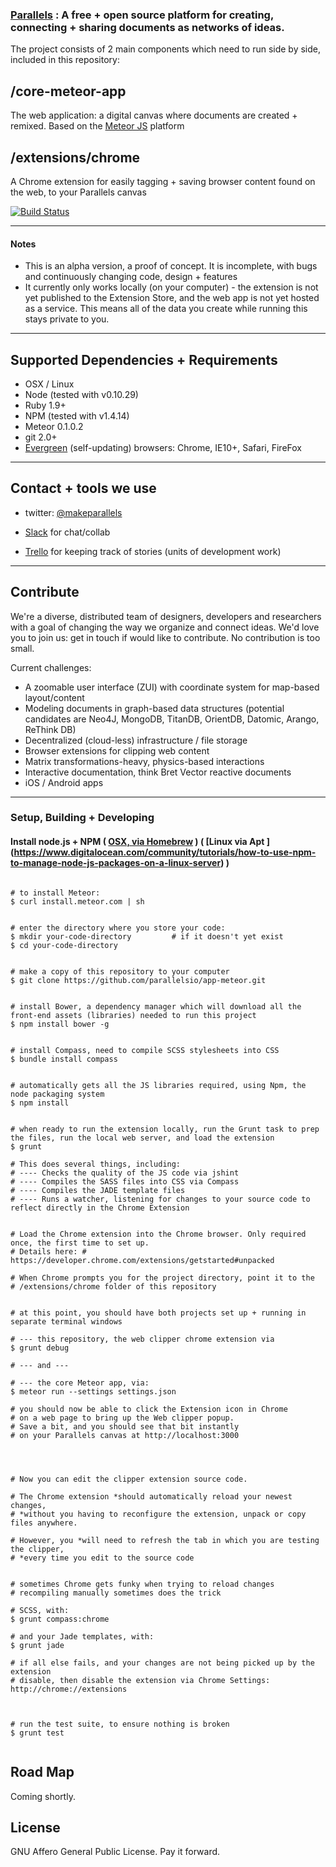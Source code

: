### [Parallels](http://parallels.io) : A free + open source platform for creating, connecting + sharing documents as networks of ideas. 

The project consists of 2 main components which need to run side by side, included in this repository:
   

/core-meteor-app 
---
The web application: a digital canvas where documents are created + remixed. Based on the [Meteor JS](http://www.meteor.com) platform

      

/extensions/chrome
---
A Chrome extension for easily tagging + saving browser content found on the web, to your Parallels canvas

[![Build Status](https://travis-ci.org/parallelsio/chrome-clipper.svg?branch=master)](https://travis-ci.org/parallelsio/chrome-clipper)

---  
#### Notes
 
* This is an alpha version, a proof of concept. It is incomplete, with bugs and continuously changing code, design + features
* It currently only works locally (on your computer) - the extension is not yet published to the Extension Store, and the web app is not yet hosted as a service. This means all of the data you create while running this stays private to you.

---  
## Supported Dependencies + Requirements

* OSX / Linux
* Node (tested with v0.10.29)
* Ruby 1.9+
* NPM (tested with v1.4.14) 
* Meteor 0.1.0.2
* git 2.0+
* [Evergreen](http://eisenbergeffect.bluespire.com/evergreen-browsers) (self-updating) browsers: Chrome, IE10+, Safari, FireFox
 
---

## Contact + tools we use

* twitter: [@makeparallels](http://www.twitter.com/makeparallels)

* [Slack](http://parallelsio.slack.com) for chat/collab

* [Trello](http://trello.com) for keeping track of stories (units of development work)

---

## Contribute

We're a diverse, distributed team of designers, developers and researchers with a goal of changing the way we organize and connect ideas. We'd love you to join us: get in touch if would like to contribute. No contribution is too small.


Current challenges:

* A zoomable user interface (ZUI) with coordinate system for map-based layout/content
* Modeling documents in graph-based data structures (potential candidates are Neo4J, MongoDB, TitanDB, OrientDB, Datomic, Arango, ReThink DB) 
* Decentralized (cloud-less) infrastructure / file storage
* Browser extensions for clipping web content
* Matrix transformations-heavy, physics-based interactions
* Interactive documentation, think Bret Vector reactive documents
* iOS / Android apps

---  
### Setup, Building + Developing



#### Install node.js + NPM ( [OSX, via Homebrew](http://thechangelog.com/install-node-js-with-homebrew-on-os-x ) ) ( [Linux via Apt ] (https://www.digitalocean.com/community/tutorials/how-to-use-npm-to-manage-node-js-packages-on-a-linux-server) )




```

# to install Meteor:
$ curl install.meteor.com | sh

```

  
  


```

# enter the directory where you store your code:
$ mkdir your-code-directory         # if it doesn't yet exist
$ cd your-code-directory

```


```

# make a copy of this repository to your computer
$ git clone https://github.com/parallelsio/app-meteor.git

```


```

# install Bower, a dependency manager which will download all the front-end assets (libraries) needed to run this project
$ npm install bower -g 

```

```

# install Compass, need to compile SCSS stylesheets into CSS 
$ bundle install compass
```


```

# automatically gets all the JS libraries required, using Npm, the node packaging system
$ npm install

```


```

# when ready to run the extension locally, run the Grunt task to prep the files, run the local web server, and load the extension
$ grunt

# This does several things, including:
# ---- Checks the quality of the JS code via jshint
# ---- Compiles the SASS files into CSS via Compass
# ---- Compiles the JADE template files 
# ---- Runs a watcher, listening for changes to your source code to reflect directly in the Chrome Extension

```



```

# Load the Chrome extension into the Chrome browser. Only required once, the first time to set up.
# Details here: # https://developer.chrome.com/extensions/getstarted#unpacked

# When Chrome prompts you for the project directory, point it to the 
# /extensions/chrome folder of this repository

```


```

# at this point, you should have both projects set up + running in separate terminal windows

# --- this repository, the web clipper chrome extension via 
$ grunt debug

# --- and --- 

# --- the core Meteor app, via:
$ meteor run --settings settings.json

# you should now be able to click the Extension icon in Chrome 
# on a web page to bring up the Web clipper popup. 
# Save a bit, and you should see that bit instantly 
# on your Parallels canvas at http://localhost:3000



```



```

# Now you can edit the clipper extension source code.

# The Chrome extension *should automatically reload your newest changes,
# *without you having to reconfigure the extension, unpack or copy files anywhere.

# However, you *will need to refresh the tab in which you are testing the clipper, 
# *every time you edit to the source code

```




```

# sometimes Chrome gets funky when trying to reload changes
# recompiling manually sometimes does the trick

# SCSS, with:
$ grunt compass:chrome 

# and your Jade templates, with:
$ grunt jade

# if all else fails, and your changes are not being picked up by the extension
# disable, then disable the extension via Chrome Settings: http://chrome://extensions


```



```

# run the test suite, to ensure nothing is broken
$ grunt test


```




## Road Map

Coming shortly. 


## License

GNU Affero General Public License. Pay it forward.

